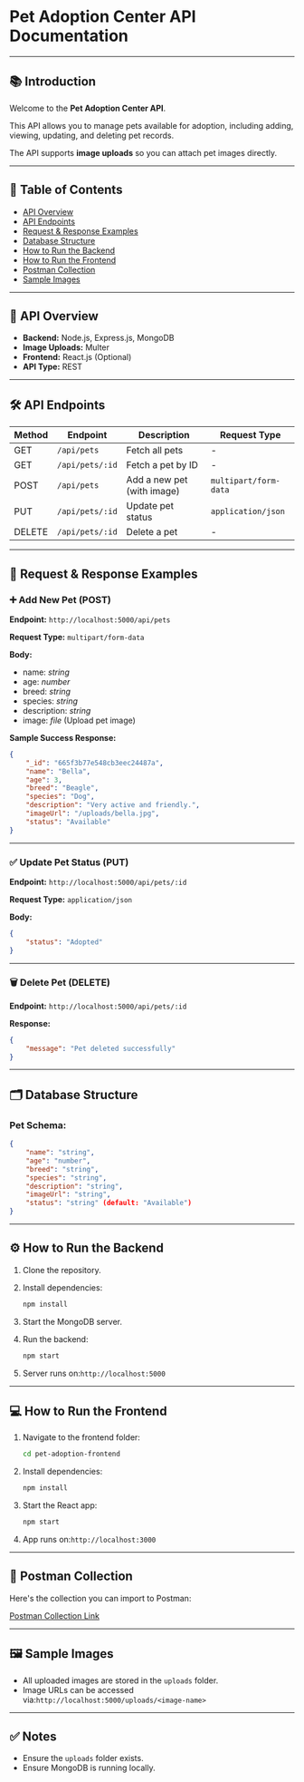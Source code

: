 # Pet Adoption Center API Documentation

---

## 📚 Introduction

Welcome to the **Pet Adoption Center API**.

This API allows you to manage pets available for adoption, including adding, viewing, updating, and deleting pet records.

The API supports **image uploads** so you can attach pet images directly.

---

## 📑 Table of Contents

- [API Overview](https://www.notion.so/Pet-Adoption-Center-API-Documentation-2195e47c982280e0a3dfd970e56ec24e?pvs=21)
- [API Endpoints](https://www.notion.so/Pet-Adoption-Center-API-Documentation-2195e47c982280e0a3dfd970e56ec24e?pvs=21)
- [Request & Response Examples](https://www.notion.so/Pet-Adoption-Center-API-Documentation-2195e47c982280e0a3dfd970e56ec24e?pvs=21)
- [Database Structure](https://www.notion.so/Pet-Adoption-Center-API-Documentation-2195e47c982280e0a3dfd970e56ec24e?pvs=21)
- [How to Run the Backend](https://www.notion.so/Pet-Adoption-Center-API-Documentation-2195e47c982280e0a3dfd970e56ec24e?pvs=21)
- [How to Run the Frontend](https://www.notion.so/Pet-Adoption-Center-API-Documentation-2195e47c982280e0a3dfd970e56ec24e?pvs=21)
- [Postman Collection](https://www.notion.so/Pet-Adoption-Center-API-Documentation-2195e47c982280e0a3dfd970e56ec24e?pvs=21)
- [Sample Images](https://www.notion.so/Pet-Adoption-Center-API-Documentation-2195e47c982280e0a3dfd970e56ec24e?pvs=21)

---

## 🚀 API Overview

- **Backend:** Node.js, Express.js, MongoDB
- **Image Uploads:** Multer
- **Frontend:** React.js (Optional)
- **API Type:** REST

---

## 🛠️ API Endpoints

| Method | Endpoint | Description | Request Type |
| --- | --- | --- | --- |
| GET | `/api/pets` | Fetch all pets | - |
| GET | `/api/pets/:id` | Fetch a pet by ID | - |
| POST | `/api/pets` | Add a new pet (with image) | `multipart/form-data` |
| PUT | `/api/pets/:id` | Update pet status | `application/json` |
| DELETE | `/api/pets/:id` | Delete a pet | - |

---

## 📨 Request & Response Examples

### ➕ Add New Pet (POST)

**Endpoint:** `http://localhost:5000/api/pets`

**Request Type:** `multipart/form-data`

**Body:**

- name: *string*
- age: *number*
- breed: *string*
- species: *string*
- description: *string*
- image: *file* (Upload pet image)

**Sample Success Response:**

```json
{
    "_id": "665f3b77e548cb3eec24487a",
    "name": "Bella",
    "age": 3,
    "breed": "Beagle",
    "species": "Dog",
    "description": "Very active and friendly.",
    "imageUrl": "/uploads/bella.jpg",
    "status": "Available"
}
```

---

### ✅ Update Pet Status (PUT)

**Endpoint:** `http://localhost:5000/api/pets/:id`

**Request Type:** `application/json`

**Body:**

```json
{
    "status": "Adopted"
}
```

---

### 🗑️ Delete Pet (DELETE)

**Endpoint:** `http://localhost:5000/api/pets/:id`

**Response:**

```json
{
    "message": "Pet deleted successfully"
}
```

---

## 🗂️ Database Structure

### Pet Schema:

```json
{
    "name": "string",
    "age": "number",
    "breed": "string",
    "species": "string",
    "description": "string",
    "imageUrl": "string",
    "status": "string" (default: "Available")
}
```

---

## ⚙️ How to Run the Backend

1. Clone the repository.
2. Install dependencies:
    
    ```bash
    npm install
    ```
    
3. Start the MongoDB server.
4. Run the backend:
    
    ```bash
    npm start
    ```
    
5. Server runs on:`http://localhost:5000`

---

## 💻 How to Run the Frontend

1. Navigate to the frontend folder:
    
    ```bash
    cd pet-adoption-frontend
    ```
    
2. Install dependencies:
    
    ```bash
    npm install
    ```
    
3. Start the React app:
    
    ```bash
    npm start
    ```
    
4. App runs on:`http://localhost:3000`

---

## 📂 Postman Collection

Here's the collection you can import to Postman:

[Postman Collection Link](https://documenter.getpostman.com/view/45047196/2sB2xBDVve)

---

## 🖼️ Sample Images

- All uploaded images are stored in the `uploads` folder.
- Image URLs can be accessed via:`http://localhost:5000/uploads/<image-name>`

---

## ✅ Notes

- Ensure the `uploads` folder exists.
- Ensure MongoDB is running locally.